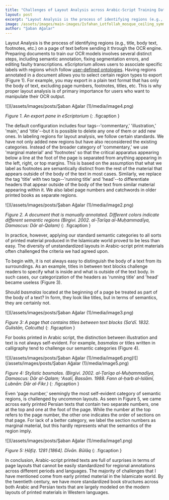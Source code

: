 ```yaml
---
title: "Challenges of Layout Analysis across Arabic-Script Training Data"
layout: post
excerpt: "Layout Analysis is the process of identifying regions (e.g., title, body text, footnotes, etc.) on a page of text before sending it through the OCR engine. Preparing documents to train our OCR models involves several distinct steps, including semantic annotation, fixing segmentation errors, and editing faulty transcriptions. eScriptorium allows users to associate specific labels with regions..."
image: /assets/images/main-images/Isfahan_Lotfollah_mosque_ceiling_symmetric_narrow_border.png
author: "Şaban Ağalar"
---
```


Layout Analysis is the process of identifying regions (e.g., title, body text, footnotes, etc.) on a page of text before sending it through the OCR engine. Preparing documents to train our OCR models involves several distinct steps, including semantic annotation, fixing segmentation errors, and editing faulty transcriptions. eScriptorium allows users to associate specific labels with regions which follow [user-defined ontologies](https://lectaurep.hypotheses.org/documentation/escriptorium-tutorial-en). Having regions annotated in a document allows you to select certain region types to export (Figure 1). For example, you may export in a plain text format that has only the body of text, excluding page numbers, footnotes, titles, etc. This is why proper layout analysis is of primary importance for users who want to manipulate their OCR output.



![](/assets/images/posts/Şaban Ağalar (1)/media/image4.png)



*Figure 1. An export pane in eScriptorium*
{: .figcaption }



The default configuration includes four tags--'commentary,' 'illustration,' 'main,' and 'title'--but it is possible to delete any one of them or add new ones. In labeling regions for layout analysis, we follow certain standards. We have not only added new regions but have also reconsidered the existing categories. Instead of the broader category of 'commentary,' we use 'marginal material' and 'footnotes' so that the critical apparatus appearing below a line at the foot of the page is separated from anything appearing in the left, right, or top margins. This is based on the assumption that what we label as footnotes are semantically distinct from the rest of the material that appears outside of the body of the text in most cases. Similarly, we replace the tag 'title' with two tags--'running title' and 'head'--to differentiate headers that appear outside of the body of the text from similar material appearing within it. We also label page numbers and catchwords in older printed books as separate regions.



![](/assets/images/posts/Şaban Ağalar (1)/media/image2.png)



*Figure 2. A document that is manually annotated. Different colors indicate different semantic regions (Birgivi. 2002. al-Ṭarīqa al-Muḥammadīya, Damascus: Dār al-Qalam)*
{: .figcaption }



In practice, however, applying our standard semantic categories to all sorts of printed material produced in the Islamicate world proved to be less than easy. The diversity of unstandardized layouts in Arabic-script print materials often challenged the criteria we had agreed upon.



To begin with, it is not always easy to distinguish the body of a text from its surroundings. As an example, titles in between text blocks challenge readers to specify what is inside and what is outside of the text body. In such cases, our categorization of the headers as 'running title' and 'head' became useless (Figure 3).



Should *basmalas* located at the beginning of a page be treated as part of the body of a text? In form, they look like titles, but in terms of semantics, they are certainly not.



![](/assets/images/posts/Şaban Ağalar (1)/media/image3.png)



*Figure 3: A page that contains titles between text blocks (Saʻdī. 1832. Gulistān, Calcutta)*
{: .figcaption }



For books printed in Arabic script, the distinction between illustration and text is not always self-evident. For example, *basmalas* or titles written in calligraphy tend to challenge our semantic categories (Figure 4).



![](/assets/images/posts/Şaban Ağalar (1)/media/image6.png)![](/assets/images/posts/Şaban Ağalar (1)/media/image5.png)



*Figure 4: Stylistic basmalas. (Birgivi. 2002. al-Ṭarīqa al-Muḥammadīya, Damascus: Dār al-Qalam; ʻAsalī, Bassām. 1988. Fann al-ḥarb al-Islāmī, Lubnān: Dār al-Fikr.)*
{: .figcaption }



Even 'page number,' seemingly the most self-evident category of semantic regions, is challenged by uncommon layouts. As seen in Figure 5, we came across early printed Persian texts that contain two separate numbers, one at the top and one at the foot of the page. While the number at the top refers to the page number, the other one indicates the order of sections on that page. For lack of a better category, we label the section numbers as marginal material, but this hardly represents what the semantics of the region imply.



![](/assets/images/posts/Şaban Ağalar (1)/media/image1.png)



*Figure 5: Ḥāfiẓ. 1281 \[1864\]. Dīvān. Būlāq*
{: .figcaption }



In conclusion, Arabic-script printed texts are full of surprises in terms of page layouts that cannot be easily standardized for regional annotations across different periods and languages. The majority of challenges that I have mentioned come from early printed material in the Islamicate world. By the twentieth century, we have more standardized book structures across both Arabic and Persian texts that are largely modeled on the modern layouts of printed materials in Western languages.

